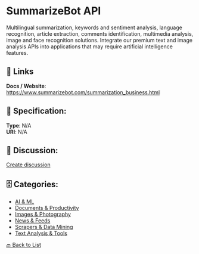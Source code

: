 # SummarizeBot API


Multilingual summarization, keywords and sentiment analysis, language recognition, article extraction, comments identification, multimedia analysis, image and face recognition solutions. Integrate our premium text and image analysis APIs into applications that may require artificial intelligence features.

##  🔗 Links
**Docs / Website**: https://www.summarizebot.com/summarization_business.html

## 🧬 Specification:
**Type**: N/A  
**URI**: N/A

## 💬 Discussion:
[Create discussion](https://github.com/apis-list/apis-list/discussions/new)

## 🗄️ Categories:
- [AI & ML](https://github.com/apis-list/apis-list#ai--ml)
- [Documents & Productivity](https://github.com/apis-list/apis-list#documents--productivity)
- [Images & Photography](https://github.com/apis-list/apis-list#images--photography)
- [News & Feeds](https://github.com/apis-list/apis-list#news--feeds)
- [Scrapers & Data Mining](https://github.com/apis-list/apis-list#scrapers--data-mining)
- [Text Analysis & Tools](https://github.com/apis-list/apis-list#text-analysis--tools)




[🔙 Back to List](https://github.com/apis-list/apis-list)
